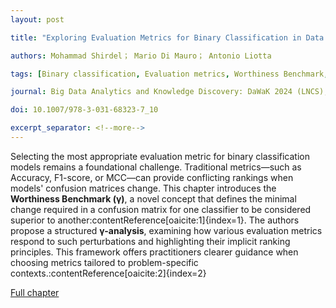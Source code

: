 ```yaml
---
layout: post

title: "Exploring Evaluation Metrics for Binary Classification in Data Analysis: the Worthiness Benchmark Concept"

authors: Mohammad Shirdel； Mario Di Mauro； Antonio Liotta

tags: [Binary classification, Evaluation metrics, Worthiness Benchmark, γ-analysis, Confusion matrix]

journal: Big Data Analytics and Knowledge Discovery: DaWaK 2024 (LNCS), Springer

doi: 10.1007/978-3-031-68323-7_10

excerpt_separator: <!--more-->
---
```


Selecting the most appropriate evaluation metric for binary classification models remains a foundational challenge. Traditional metrics—such as Accuracy, F1-score, or MCC—can provide conflicting rankings when models' confusion matrices change. This chapter introduces the **Worthiness Benchmark (γ)**, a novel concept that defines the minimal change required in a confusion matrix for one classifier to be considered superior to another:contentReference[oaicite:1]{index=1}. The authors propose a structured **γ-analysis**, examining how various evaluation metrics respond to such perturbations and highlighting their implicit ranking principles. This framework offers practitioners clearer guidance when choosing metrics tailored to problem-specific contexts.:contentReference[oaicite:2]{index=2}

[Full chapter](https://doi.org/10.1007/978-3-031-68323-7_10)

